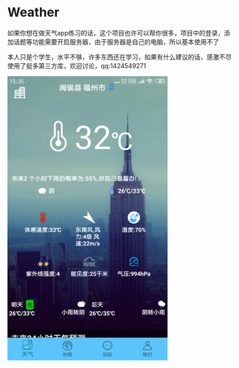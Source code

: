 # Weather
如果你想在做天气app练习的话，这个项目也许可以帮你很多，项目中的登录，添加话题等功能需要开启服务器，由于服务器是自己的电脑，所以基本使用不了

本人只是个学生，水平不够，许多东西还在学习，如果有什么建议的话，感激不尽
使用了挺多第三方库，欢迎讨论，qq:1424549271

<img src="https://github.com/lyx19970504/Weather/blob/master/images/Screenshot_2019-06-19-15-35-39-466_com.fafu.polut.png" width="360" height="640"/>




